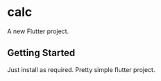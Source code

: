 # calc

A new Flutter project.

## Getting Started

Just install as required. Pretty simple flutter project.